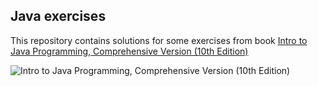 ## Java exercises

This repository contains solutions for some exercises from book [Intro to Java Programming, Comprehensive Version (10th Edition)](https://www.amazon.com/Intro-Java-Programming-Comprehensive-Version/dp/0133761312)

![Intro to Java Programming, Comprehensive Version (10th Edition)](https://images-na.ssl-images-amazon.com/images/I/516qU3P3rXL._SX398_BO1,204,203,200_.jpg)